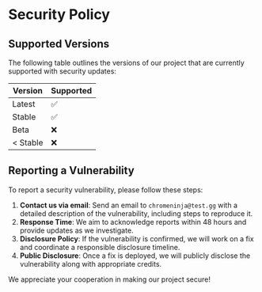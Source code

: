 # Security Policy

## Supported Versions

The following table outlines the versions of our project that are currently supported with security updates:

| Version | Supported          |
| ------- | ------------------ |
| Latest  | :white_check_mark: |
| Stable  | :white_check_mark: |
| Beta    | :x:                |
| < Stable | :x:                |

## Reporting a Vulnerability

To report a security vulnerability, please follow these steps:

1. **Contact us via email**: Send an email to `chromeninja@test.gg` with a detailed description of the vulnerability, including steps to reproduce it.
2. **Response Time**: We aim to acknowledge reports within 48 hours and provide updates as we investigate.
3. **Disclosure Policy**: If the vulnerability is confirmed, we will work on a fix and coordinate a responsible disclosure timeline.
4. **Public Disclosure**: Once a fix is deployed, we will publicly disclose the vulnerability along with appropriate credits.

We appreciate your cooperation in making our project secure!
